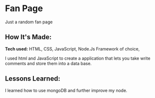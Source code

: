 # Fan Page
Just a random fan page



## How It's Made:

**Tech used:** HTML, CSS, JavaScript, Node.Js Framework of choice,

I used html and JavaScript to create a application that lets you take write comments and store them into a data base.



## Lessons Learned:

I learned how to use mongoDB and further improve my node.
